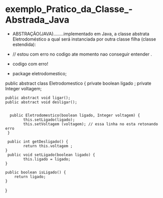 # exemplo_Pratico_da_Classe_-Abstrada_Java
- ABSTRAÇÃO(JAVA)........implementado em Java, a classe abstrata Eletrodoméstico a qual será instanciada por outra classe filha (classe estendida):

- // estou com erro no codigo ate momento nao conseguir entender .

- codigo com erro!

- package eletrodomestico;

public abstract class Eletrodomestico {
	private boolean ligado ;
	private Integer voltagem;
	
	
	public abstract void ligar();
	public abstract void desligar();
	
	
	  public Eletrodomestico(boolean ligado, Integer voltagem) {
	        this.setLigado(ligado);
	        this.setVoltagem (voltagem); // essa linha no esta retonando erro
	 }
	
	 public int getDesligado() {
	        return this.voltagem ;
	}
	 public void setLigado(boolean ligado) {
	        this.ligado = ligado;
	}
	
	public boolean isLigado() {
        return ligado;
    }
	
}

